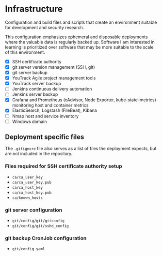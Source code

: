 # Infrastructure
Configuration and build files and scripts that create an environment suitable
for development and security research.

This configuration emphasizes ephemeral and disposable deployments where the
valuable data is regularly backed up. Software I am interested in learning is
prioritized over software that may be more suitable to the scale of this
environment.

- [x] SSH certificate authority
- [x] git server version management (SSH, git)
- [x] git server backup
- [x] YouTrack Agile project management tools
- [x] YouTrack server backup
- [ ] Jenkins continuous delivery automation
- [ ] Jenkins server backup
- [x] Grafana and Prometheus (cAdvisor, Node Exporter, kube-state-metrics) monitoring host and container metrics
- [x] ElasticSearch, Logstash (FileBeat), Kibana
- [ ] Nmap host and service inventory
- [ ] Windows domain

## Deployment specific files
The `.gitignore` file also serves as a list of files the deployment expects, but
are not included in the repository.

### Files required for SSH certificate authority setup
* `ca/ca_user_key`
* `ca/ca_user_key.pub`
* `ca/ca_host_key`
* `ca/ca_host_key.pub`
* `ca/known_hosts`

### git server configuration
* `git/config/git/gitconfig`
* `git/config/git/sshd_config`

### git backup CronJob configuration
* `git/config.yaml`
